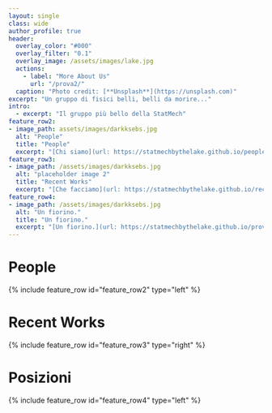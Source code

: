 ```yaml
---
layout: single
class: wide
author_profile: true
header:
  overlay_color: "#000"
  overlay_filter: "0.1"
  overlay_image: /assets/images/lake.jpg
  actions:
    - label: "More About Us"
      url: "/prova2/"
  caption: "Photo credit: [**Unsplash**](https://unsplash.com)"
excerpt: "Un gruppo di fisici belli, belli da morire..."
intro:
  - excerpt: "Il gruppo più bello della StatMech"
feature_row2:
- image_path: assets/images/darkksebs.jpg
  alt: "People"
  title: "People"
  excerpt: "[Chi siamo](url: https://statmechbythelake.github.io/people/)."
feature_row3:
- image_path: /assets/images/darkksebs.jpg
  alt: "placeholder image 2"
  title: "Recent Works"
  excerpt: "[Che facciamo](url: https://statmechbythelake.github.io/recentworks/)."
feature_row4:
- image_path: /assets/images/darkksebs.jpg
  alt: "Un fiorino."
  title: "Un fiorino."
  excerpt: "[Un fiorino.](url: https://statmechbythelake.github.io/prova/)"
---
```

 

# People 

{% include feature_row id="feature_row2" type="left" %}


# Recent Works 
{% include feature_row id="feature_row3" type="right" %}


# Posizioni  
{% include feature_row id="feature_row4" type="left" %}
